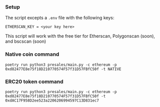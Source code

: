 ### Setup
The script excepts a ``.env`` file with the following keys:

```
ETHERSCAN_KEY = <your key here>
```

This script will work with the free tier for Etherscan, Polygonscan (soon), and bscscan (soon)

### Native coin command

```
poetry run python3 presales/main.py -c ethereum -p 0xd82477E8e75f18D210770574F57f31D57FBfC50f -t NATIVE
```

### ERC20 token command


```
poetry run python3 presales/main.py -c ethereum -p 0xd82477E8e75f18D210770574F57f31D57FBfC50f -t 0xdAC17F958D2ee523a2206206994597C13D831ec7
```

